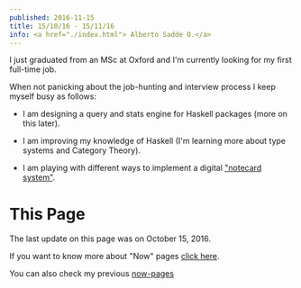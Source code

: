 ```yaml
---
published: 2016-11-15
title: 15/10/16 - 15/11/16
info: <a href="./index.html"> Alberto Sadde O.</a>
---
```


I just graduated from an MSc at Oxford and I'm currently looking for my
first full-time job.

When not panicking about the job-hunting and interview process I keep myself busy
as follows:

* I am designing a query and stats engine for Haskell packages (more on this
later).

* I am improving my knowledge of Haskell (I'm learning more about type systems and Category Theory).

* I am playing with different ways to implement a digital  ["notecard
system"](http://ryanholiday.net/the-notecard-system-the-key-for-remembering-organizing-and-using-everything-you-read/).

# This Page
The last update on this page was on  October 15, 2016.

If you want to know more about "Now" pages [click here](http://nownownow.com/about).

You can also check my previous [now-pages](/old-now.html)
